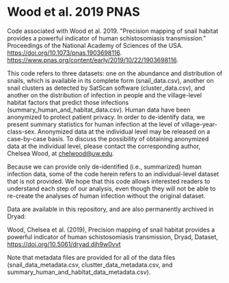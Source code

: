 # Wood et al. 2019 PNAS
Code associated with Wood et al. 2019. "Precision mapping of snail habitat provides a powerful indicator of human schistosomiasis transmission." Proceedings of the National Academy of Sciences of the USA. https://doi.org/10.1073/pnas.1903698116. https://www.pnas.org/content/early/2019/10/22/1903698116. 

This code refers to three datasets: one on the abundance and distribution of snails, which is available in its complete form (snail_data.csv), another on snail clusters as detected by SatScan software (cluster_data.csv), and another on the distribution of infection in people and the village-level habitat factors that predict those infections (summary_human_and_habitat_data.csv). Human data have been anonymized to protect patient privacy. In order to de-identify data, we present summary statistics for human infection at the level of village-year-class-sex. Anonymized data at the individual level may be released on a case-by-case basis. To discuss the possibility of obtaining anonymized data at the individual level, please contact the corresponding author, Chelsea Wood, at chelwood@uw.edu.

Because we can provide only de-identified (i.e., summarized) human infection data, some of the code herein refers to an individual-level dataset that is not provided. We hope that this code allows interested readers to understand each step of our analysis, even though they will not be able to re-create the analyses of human infection without the original dataset.

Data are available in this repository, and are also permanently archived in Dryad:

Wood, Chelsea et al. (2019), Precision mapping of snail habitat provides a powerful indicator of human schistosomiasis transmission, Dryad, Dataset, https://doi.org/10.5061/dryad.djh9w0vvt

Note that metadata files are provided for all of the data files (snail_data_metadata.csv, clustter_data_metadata.csv, and summary_human_and_habitat_data_metadata.csv).
